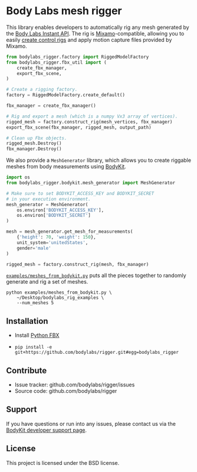 # Body Labs mesh rigger

This library enables developers to automatically rig any mesh generated by the
[Body Labs Instant API][mesh-docs]. The rig is [Mixamo][mixamo]-compatible,
allowing you to easily [create control rigs][mixamo-scripts] and apply motion
capture files provided by Mixamo.

```python
from bodylabs_rigger.factory import RiggedModelFactory
from bodylabs_rigger.fbx_util import (
    create_fbx_manager,
    export_fbx_scene,
)

# Create a rigging factory.
factory = RiggedModelFactory.create_default()

fbx_manager = create_fbx_manager()

# Rig and export a mesh (which is a numpy Vx3 array of vertices).
rigged_mesh = factory.construct_rig(mesh_vertices, fbx_manager)
export_fbx_scene(fbx_manager, rigged_mesh, output_path)

# Clean up Fbx objects.
rigged_mesh.Destroy()
fbx_manager.Destroy()
```

We also provide a `MeshGenerator` library, which allows you to create
riggable meshes from body measurements using [BodyKit][bodykit].

```python
import os
from bodylabs_rigger.bodykit.mesh_generator import MeshGenerator

# Make sure to set BODYKIT_ACCESS_KEY and BODYKIT_SECRET
# in your execution environment.
mesh_generator = MeshGenerator(
    os.environ['BODYKIT_ACCESS_KEY'],
    os.environ['BODYKIT_SECRET']
)

mesh = mesh_generator.get_mesh_for_measurements(
    {'height': 70, 'weight': 150},
    unit_system='unitedStates',
    gender='male'
)

rigged_mesh = factory.construct_rig(mesh, fbx_manager)
```

[`examples/meshes_from_bodykit.py`][example-script] puts all the pieces
together to randomly generate and rig a set of meshes.

```
python examples/meshes_from_bodykit.py \
    ~/Desktop/bodylabs_rig_examples \
    --num_meshes 5
```


[mesh-docs]: http://developer.bodylabs.com/instant_api_reference.html#Mesh
[mixamo]: https://www.mixamo.com/
[mixamo-scripts]: https://www.mixamo.com/scripts
[bodykit]: http://www.bodylabs.com/bodykit.html
[example-script]: https://github.com/bodylabs/rigger/blob/master/examples/meshes_from_bodykit.py

## Installation
* Install [Python FBX][python-fbx]

[python-fbx]: http://help.autodesk.com/view/FBX/2015/ENU/?guid=__files_GUID_2F3A42FA_4C19_42F2_BC4F_B9EC64EA16AA_htm

* `pip install -e git+https://github.com/bodylabs/rigger.git#egg=bodylabs_rigger`

## Contribute

* Issue tracker: github.com/bodylabs/rigger/issues
* Source code: github.com/bodylabs/rigger

## Support

If you have questions or run into any issues, please contact us via the
[BodyKit developer support page][bodykit-support].

[bodykit-support]: http://developer.bodylabs.com/help_and_support.html

## License

This project is licensed under the BSD license.
